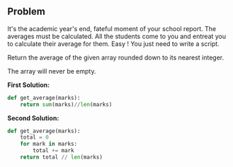 ## Problem

It's the academic year's end, fateful moment of your school report. The averages must be calculated. All the students come to you and entreat you to calculate their average for them. Easy ! You just need to write a script.

Return the average of the given array rounded down to its nearest integer.

The array will never be empty.

**First Solution:**

```python
def get_average(marks):
    return sum(marks)//len(marks)
```

**Second Solution:**

```python
def get_average(marks):
    total = 0
    for mark in marks:
        total += mark
    return total // len(marks)
```
